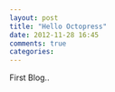 ```yaml
---
layout: post
title: "Hello Octopress"
date: 2012-11-28 16:45
comments: true
categories: 
---
```


First Blog..
